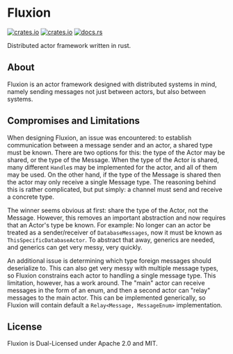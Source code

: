 # Fluxion
[![crates.io](https://img.shields.io/crates/l/fluxion?style=for-the-badge)](https://crates.io/crates/fluxion)
[![crates.io](https://img.shields.io/crates/v/fluxion?style=for-the-badge)](https://crates.io/crates/fluxion)
[![docs.rs](https://img.shields.io/docsrs/fluxion?style=for-the-badge)](https://docs.rs/fluxion)

Distributed actor framework written in rust.

## About

Fluxion is an actor framework designed with distributed systems in mind, namely sending messages not just between actors, but also between systems.


## Compromises and Limitations

When designing Fluxion, an issue was encountered: to establish communication between a message sender and an actor, a shared type must be known. There are two options for this: the type of the Actor may be shared, or the type of the Message. When the type of the Actor is shared, many different `Handle`s may be implemented for the actor, and all of them may be used. On the other hand, if the type of the Message is shared then the actor may only receive a single Message type. The reasoning behind this is rather complicated, but put simply: a channel must send and receive a concrete type.

The winner seems obvious at first: share the type of the Actor, not the Message. However, this removes an important abstraction and now requires that an Actor's type be known. For example: No longer can an actor be treated as a sender/receiver of `DatabaseMessages`, now it must be known as `ThisSpecificDatabaseActor`. To abstract that away, generics are needed, and generics can get very messy, very quickly.

An additional issue is determining which type foreign messages should deserialize to. This can also get very messy with multiple message types, so Fluxion constrains each actor to handling a single message type. This limitation, however, has a work around. The "main" actor can receive messages in the form of an enum, and then a second actor can "relay" messages to the main actor. This can be implemented generically, so Fluxion will contain default a `Relay<Message, MessageEnum>` implementation.

## License
Fluxion is Dual-Licensed under Apache 2.0 and MIT.